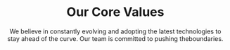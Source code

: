 ---
title: "Our Core Values"
subtitle: "We believe in constantly evolving and adopting the latest technologies to stay ahead of the curve. Our team is committed to pushing theboundaries."
commitmentCards:
    - icon: "/images/icons/windspeed.svg"
      title: "Streamlined Workflow"
      description: "Effortlessly Collaborate Across Teams and Projects with Draftify's Seamless and Intuitive Collaboration Tools"
      aosDelay: "0"
    - icon: "/images/icons/windspeed.svg"
      title: "Robust Data Security"
      description: "Protect Your Sensitive Information with Cutting-Edge Encryption and Security Measures solutions"
      aosDelay: "100"
    - icon: "/images/icons/windspeed.svg"
      title: "Strive for Excellence"
      description: "Effortlessly Collaborate Across Teams and Projects with Draftify's Seamless and Intuitive Collaboration"
      aosDelay: "200"

# Our Journey Section
ourJourney:
  enable: true
  title: "Committed to Innovation Excellence and with cutting-edge technology"
  description: "Welcome to Draftify Finance, where cutting-edge technology meets exceptional service. Founded in [Year], we set out to revolutionize the financial industry by providing innovative solutions that empower businesses to thrive in a dynamic market."
  sectionSubtitle: "Our Journey"
  image:
    src: "/images/blog/post_1.png"
    alt: "Blog Post"
    width: 500
    height: 385
  overlayShape:
    enable: true
    src: "/images/shapes/card_bg_blob.webp"
    alt: "shape"

# Our Milestones Section
milestones:
  enable: true
  list:
    - year: "Year 2019"
      value: "5000+"
      description: "Satisfied global clients"
    - year: "Year 2021"
      value: "10,000+"
      description: "Finishing success projects"
    - year: "Year 2022"
      value: "78%"
      description: "Download total range"
    - year: "Year 2023"
      value: "650K"
      description: "Sales Generated successfully"
---